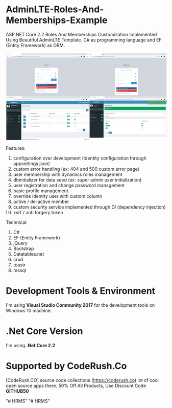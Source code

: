 # AdminLTE-Roles-And-Memberships-Example
ASP.NET Core 2.2 Roles And Memberships Customization Implemented Using Beautiful AdminLTE Template. C# as programming language and EF (Entity Framework) as ORM.


![sc1](coderush/wwwroot/images/lte0.png)

Features:

1. configuration over development (Identity configuration through appsettings.json)
2. custom error handling (ex: 404 and 500 custom error page)
3. user membership with dynamics roles management
4. dbinitializer for data seed (ex: super admin user initialization)
5. user registration and change password management
6. basic profile management
7. override identity user with custom column
8. active / de-active member
9. custom security service implemented through DI (dependency injection)
10. xsrf / anti forgery token


Technical:

1. C#
2. EF (Entity Framework)
3. jQuery
4. Bootstrap
5. Datatables.net
6. crud
7. toastr
8. mssql

# Development Tools & Environment

I'm using **Visual Studio Community 2017** for the development tools on Windows 10 machine.

# .Net Core Version

I'm using **.Net Core 2.2**


# Supported by CodeRush.Co
[CodeRush.CO] source code collections (https://coderush.co) lot of cool open source apps there. 50% Off All Products, Use Discount Code **GITHUB50**





"# HRMS" 
"# HRMS" 
